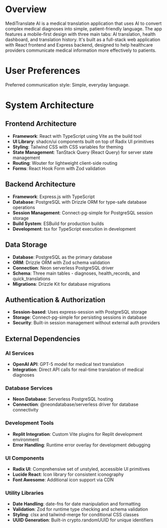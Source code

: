 # Overview

MediTranslate AI is a medical translation application that uses AI to convert complex medical diagnoses into simple, patient-friendly language. The app features a mobile-first design with three main tabs: AI translation, health dashboard, and translation history. It's built as a full-stack web application with React frontend and Express backend, designed to help healthcare providers communicate medical information more effectively to patients.

# User Preferences

Preferred communication style: Simple, everyday language.

# System Architecture

## Frontend Architecture
- **Framework**: React with TypeScript using Vite as the build tool
- **UI Library**: shadcn/ui components built on top of Radix UI primitives
- **Styling**: Tailwind CSS with CSS variables for theming
- **State Management**: TanStack Query (React Query) for server state management
- **Routing**: Wouter for lightweight client-side routing
- **Forms**: React Hook Form with Zod validation

## Backend Architecture
- **Framework**: Express.js with TypeScript
- **Database**: PostgreSQL with Drizzle ORM for type-safe database operations
- **Session Management**: Connect-pg-simple for PostgreSQL session storage
- **Build System**: ESBuild for production builds
- **Development**: tsx for TypeScript execution in development

## Data Storage
- **Database**: PostgreSQL as the primary database
- **ORM**: Drizzle ORM with Zod schema validation
- **Connection**: Neon serverless PostgreSQL driver
- **Schema**: Three main tables - diagnoses, health_records, and quick_translations
- **Migrations**: Drizzle Kit for database migrations

## Authentication & Authorization
- **Session-based**: Uses express-session with PostgreSQL storage
- **Storage**: Connect-pg-simple for persisting sessions in database
- **Security**: Built-in session management without external auth providers

## External Dependencies

### AI Services
- **OpenAI API**: GPT-5 model for medical text translation
- **Integration**: Direct API calls for real-time translation of medical diagnoses

### Database Services
- **Neon Database**: Serverless PostgreSQL hosting
- **Connection**: @neondatabase/serverless driver for database connectivity

### Development Tools
- **Replit Integration**: Custom Vite plugins for Replit development environment
- **Error Handling**: Runtime error overlay for development debugging

### UI Components
- **Radix UI**: Comprehensive set of unstyled, accessible UI primitives
- **Lucide React**: Icon library for consistent iconography
- **Font Awesome**: Additional icon support via CDN

### Utility Libraries
- **Date Handling**: date-fns for date manipulation and formatting
- **Validation**: Zod for runtime type checking and schema validation
- **Styling**: clsx and tailwind-merge for conditional CSS classes
- **UUID Generation**: Built-in crypto.randomUUID for unique identifiers